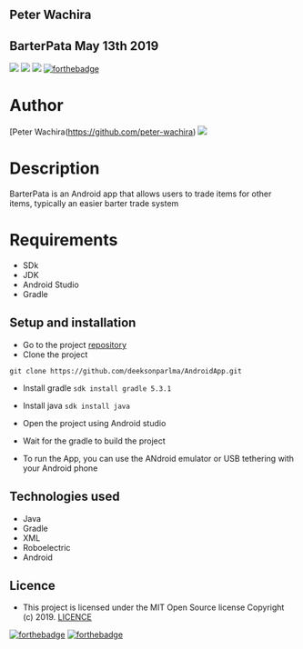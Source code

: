 ## Peter Wachira
## BarterPata May 13th 2019

![](https://img.shields.io/badge/Android-project-brightgreen.svg)
![](https://img.shields.io/badge/Language-Java%20-orange.svg)
![](https://img.shields.io/badge/Tests-Roboelectric-blue.svg)
[![forthebadge](https://forthebadge.com/images/badges/powered-by-electricity.svg)](https://forthebadge.com)

# Author
[Peter Wachira(https://github.com/peter-wachira) ![](https://img.shields.io/badge/Programmer-Verified-brightgreen.svg)
# Description
BarterPata is an Android app that allows users  to trade items for other items, typically an easier barter trade system

# Requirements

* SDk
* JDK
* Android Studio
* Gradle

## Setup and installation
* Go to the project [repository](https://github.com/peter-wachira/AndroidModule-)
* Clone the project

```git clone https://github.com/deeksonparlma/AndroidApp.git```

* Install gradle
```sdk install gradle 5.3.1```
* Install java
```sdk install java```
* Open the project using Android studio
* Wait for the gradle to build the project

* To run the App, you can use the ANdroid emulator or USB tethering with your Android phone

## Technologies used
* Java
* Gradle
* XML
* Roboelectric
* Android

## Licence
- This project is licensed under the MIT Open Source license Copyright (c) 2019. [LICENCE](https://github.com/peter-wachira/AndroidModule-)

[![forthebadge](https://forthebadge.com/images/badges/fuck-it-ship-it.svg)](https://forthebadge.com)
[![forthebadge](https://forthebadge.com/images/badges/makes-people-smile.svg)](https://forthebadge.com)
